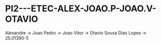 # PI2---ETEC-ALEX-JOAO.P-JOAO.V-OTAVIO

Alexandre -> 
Joao Pedro ->
Joao Vitor ->
Otavio Sousa Dias Lopes -> 25.01390-5
